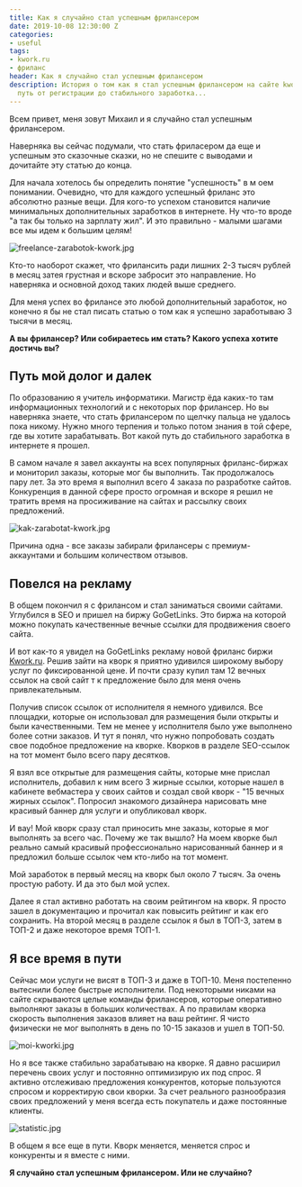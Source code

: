 ```yaml
---
title: Как я случайно стал успешным фрилансером
date: 2019-10-08 12:30:00 Z
categories:
- useful
tags:
- kwork.ru
- фриланс
header: Как я случайно стал успешным фрилансером
description: История о том как я стал успешным фрилансером на сайте kwork.ru. Весь
  путь от регистрации до стабильного заработка...
---
```


Всем привет, меня зовут Михаил и я случайно стал успешным фрилансером.

Наверняка вы сейчас подумали, что стать фриласером да еще и успешным это сказочные сказки, но не спешите с выводами и дочитайте эту статью до конца.

Для начала хотелось бы определить понятие "успешность" в м оем понимании. Очевидно, что для каждого успешный фриланс это абсолютно разные вещи. Для кого-то успехом становится наличие минимальных дополнительных заработков в интернете. Ну что-то вроде "а так бы только на зарплату жил". И это правильно - малыми шагами все мы идем к большим целям!

![freelance-zarabotok-kwork.jpg](/uploads/freelance-zarabotok-kwork.jpg)

Кто-то наоборот скажет, что фрилансить ради лишних 2-3 тысяч рублей в месяц затея грустная и вскоре забросит это направление. Но наверняка и основной доход таких людей выше среднего.

Для меня успех во фрилансе это любой дополнительный заработок, но конечно я бы не стал писать статью о том как я успешно заработываю 3 тысячи в месяц.

**А вы фрилансер? Или собираетесь им стать? Какого успеха хотите достичь вы?**

## Путь мой долог и далек

По образованию я учитель информатики. Магистр ёда каких-то там информационных технологий и с некоторых пор фрилансер. Но вы наверняка знаете, что стать фрилансером по щелчку пальца не удалось пока никому. Нужно много терпения и только потом знания в той сфере, где вы хотите зарабатывать. Вот какой путь до стабильного заработка в интернете я прошел.

В самом начале я завел аккаунты на всех популярных фриланс-биржах и мониторил заказы, которые мог бы выполнить. Так продолжалось пару лет. За это время я выполнил всего 4 заказа по разработке сайтов. Конкуренция в данной сфере просто огромная и вскоре я решил не тратить время на просиживание на сайтах и рассылку своих предложений.

![kak-zarabotat-kwork.jpg](/uploads/kak-zarabotat-kwork.jpg)

Причина одна - все заказы забирали фрилансеры с премиум-аккаунтами и большим количеством отзывов.

## Повелся на рекламу

В общем покончил я с фрилансом и стал заниматься своими сайтами. Углубился в SEO и пришел на биржу GoGetLinks. Это биржа на которой можно покупать качественные вечные ссылки для продвижения своего сайта. 

И вот как-то я увидел на GoGetLinks рекламу новой фриланс биржи [Kwork.ru](https://kwork.ru/). Решив зайти на кворк я приятно удивился широкому выбору услуг по фиксированной цене. И почти сразу купил там 12 вечных ссылок на свой сайт т к предложение было для меня очень привлекательным. 

Получив список ссылок от исполнителя я немного удивился. Все площадки, которые он использовал для размещения были открыты и были качественными. Тем не менее у исполнителя было уже выполнено более сотни заказов. И тут я понял, что нужно попробовать создать свое подобное предложение на кворке. Кворков в разделе SEO-ссылок на тот момент было всего пару десятков. 

Я взял все открытые для размещения сайты, которые мне прислал исполнитель, добавил к ним всего 3 жирные ссылки, которые нашел в кабинете вебмастера у своих сайтов и создал свой кворк - "15 вечных жирных ссылок". Попросил знакомого дизайнера нарисовать мне красивый баннер для услуги и опубликовал кворк.

И вау! Мой кворк сразу стал приносить мне заказы, которые я мог выполнять за всего час. Почему же так вышло? На моем кворке был реально самый красивый профессионально нарисованный баннер и я предложил больше ссылок чем кто-либо на тот момент.

Мой заработок в первый месяц на кворк был около 7 тысяч. За очень простую работу. И да это был мой успех.

Далее я стал активно работать на своим рейтингом на кворк. Я просто зашел в документацию и прочитал как повысить рейтинг и как его сохранить. На второй месяц в разделе ссылок я был в ТОП-3, затем в ТОП-2 и даже некоторое время ТОП-1. 

## Я все время в пути

Сейчас мои услуги не висят в ТОП-3 и даже в ТОП-10. Меня постепенно вытеснили более быстрые исполнители. Под некоторыми никами на сайте скрываются целые команды фрилансеров, которые оперативно выполняют заказы в больших количествах. А по правилам кворка скорость выполнения заказов влияет на ваш рейтинг. Я чисто физически не мог выполнять в день по 10-15 заказов и ушел в ТОП-50.

![moi-kworki.jpg](/uploads/moi-kworki.jpg)

Но я все также стабильно зарабатываю на кворке. Я давно расширил перечень своих услуг и постоянно оптимизирую их под спрос. Я активно отслеживаю предложения конкурентов, которые пользуются спросом и корректирую свои кворки. За счет реального разнообразия своих предложений у меня всегда есть покупатель и даже постоянные клиенты.

![statistic.jpg](/uploads/statistic.jpg)

В общем я все еще в пути. Кворк меняется, меняется спрос и конкуренты и я вместе с ними.

**Я случайно стал успешным фрилансером. Или не случайно?**
